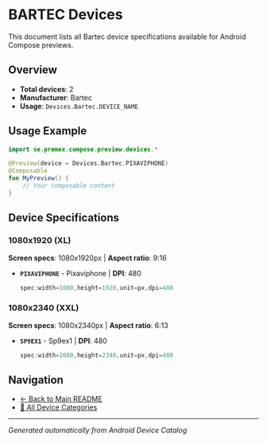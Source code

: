 # BARTEC Devices

This document lists all Bartec device specifications available for Android Compose previews.

## Overview

- **Total devices**: 2
- **Manufacturer**: Bartec
- **Usage**: `Devices.Bartec.DEVICE_NAME`

## Usage Example

```kotlin
import se.premex.compose.preview.devices.*

@Preview(device = Devices.Bartec.PIXAVIPHONE)
@Composable
fun MyPreview() {
    // Your composable content
}
```

## Device Specifications

### 1080x1920 (XL)

**Screen specs**: 1080x1920px | **Aspect ratio**: 9:16

- **`PIXAVIPHONE`** - Pixaviphone | **DPI**: 480
  ```kotlin
  spec:width=1080,height=1920,unit=px,dpi=480
  ```

### 1080x2340 (XXL)

**Screen specs**: 1080x2340px | **Aspect ratio**: 6:13

- **`SP9EX1`** - Sp9ex1 | **DPI**: 480
  ```kotlin
  spec:width=1080,height=2340,unit=px,dpi=480
  ```

## Navigation

- [← Back to Main README](../../README.md)
- [📱 All Device Categories](../README.md)

---
*Generated automatically from Android Device Catalog*
